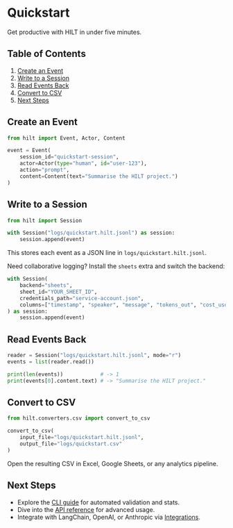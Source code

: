 # Quickstart

Get productive with HILT in under five minutes.

## Table of Contents

1. [Create an Event](#create-an-event)
2. [Write to a Session](#write-to-a-session)
3. [Read Events Back](#read-events-back)
4. [Convert to CSV](#convert-to-csv)
5. [Next Steps](#next-steps)

## Create an Event

```python
from hilt import Event, Actor, Content

event = Event(
    session_id="quickstart-session",
    actor=Actor(type="human", id="user-123"),
    action="prompt",
    content=Content(text="Summarise the HILT project.")
)
```

## Write to a Session

```python
from hilt import Session

with Session("logs/quickstart.hilt.jsonl") as session:
    session.append(event)
```

This stores each event as a JSON line in `logs/quickstart.hilt.jsonl`.

Need collaborative logging? Install the `sheets` extra and switch the backend:

```python
with Session(
    backend="sheets",
    sheet_id="YOUR_SHEET_ID",
    credentials_path="service-account.json",
    columns=["timestamp", "speaker", "message", "tokens_out", "cost_usd"],
) as session:
    session.append(event)
```

## Read Events Back

```python
reader = Session("logs/quickstart.hilt.jsonl", mode="r")
events = list(reader.read())

print(len(events))            # -> 1
print(events[0].content.text) # -> "Summarise the HILT project."
```

## Convert to CSV

```python
from hilt.converters.csv import convert_to_csv

convert_to_csv(
    input_file="logs/quickstart.hilt.jsonl",
    output_file="logs/quickstart.csv"
)
```

Open the resulting CSV in Excel, Google Sheets, or any analytics pipeline.

## Next Steps

- Explore the [CLI guide](cli.md) for automated validation and stats.
- Dive into the [API reference](api.md) for advanced usage.
- Integrate with LangChain, OpenAI, or Anthropic via [Integrations](integrations.md).
